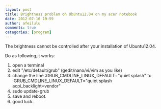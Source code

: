 ```yaml
---
layout: post
title: Brightness problem on Ubuntu12.04 on my acer notebook
date: 2012-07-16 19:59
author: afeilulu
comments: true
categories: [program]
---
```

The brightness cannot be controlled after your installation of Ubuntu12.04.

Do as following,it works:
<ol>
	<li>open a terminal</li>
	<li>edit "/etc/default/grub" (gedit/nano/vi/vim as you like)</li>
	<li>change the line :GRUB_CMDLINE_LINUX_DEFAULT="quiet splash" to :GRUB_CMDLINE_LINUX_DEFAULT="quiet splash acpi_backlight=vendor"</li>
	<li>sudo update-grub</li>
	<li>save and reboot.</li>
	<li>good luck.</li>
</ol>
